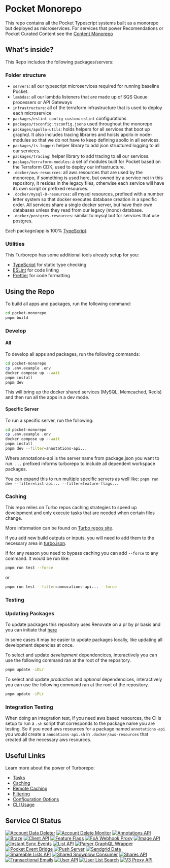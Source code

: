 # Pocket Monorepo

This repo contains all the Pocket Typescript systems built as a monorepo but deployed as microservices. For services that power Recomendations or Pocket Curated Content see the [Content Monorepo](https://github.com/pocket/content-monorepo)

## What's inside?

This Repo includes the following packages/servers:

### Folder structure

- `servers`: all our typescript microservices required for running baseline Pocket.
- `lambdas`: all our lambda listeners that are made up of SQS Queue processers or API Gateways
- `infrastructure`: all of the terraform infrastructure that is used to deploy each microservice
- `packages/eslint-config-custom`: `eslint` configurations
- `packages/tsconfig`: `tsconfig.json`s used throughout the monorepo
- `packages/apollo-utils`: holds helpers for all services that boot up graphql. It also includes tracing libraries and hoists apollo in node-modules so that we do not have to keep defining apollo in all services.
- `packages/ts-logger`: helper library to add json structured logging to all our services.
- `packages/tracing`: helper library to add tracing to all our services.
- `packags/terraform-modules`: a set of modules built for Pocket based on the Terraform CDK, used to deploy our infrastructure.
- `.docker/aws-resources`: all aws resources that are used by the monorepo, if something is used here, but owned by a service not in this repository, it resides in the legacy files, otherwise each service will have its own script or prefixed resources.
- `.docker/mysql-8-resources`: all mysql resources, prefixed with a number letter system so that docker executes database creation in a specific order. All services share a single docker server, but have their own databases unless they read from our legacy (mono) database.
- `.docker/postgres-resources`: similar to mysql but for services that use postgres.

Each package/app is 100% [TypeScript](https://www.typescriptlang.org/).

### Utilities

This Turborepo has some additional tools already setup for you:

- [TypeScript](https://www.typescriptlang.org/) for static type checking
- [ESLint](https://eslint.org/) for code linting
- [Prettier](https://prettier.io) for code formatting

## Using the Repo

To build all apps and packages, run the following command:

```bash
cd pocket-monorepo
pnpm build
```

### Develop

#### All

To develop all apps and packages, run the following commands:

```bash
cd pocket-monorepo
cp .env.example .env
docker compose up --wait
pnpm install
pnpm dev
```

This will bring up the docker shared services (MySQL, Memcached, Redis) and then run all the apps in a dev mode.

#### Specific Server

To run a specific server, run the following:

```bash
cd pocket-monorepo
cp .env.example .env
docker compose up --wait
pnpm install
pnpm dev --filter=annotations-api...
```

Where annotations-api is the server name from package.json you want to run. `...` prefixed informs turborepo to include all dependent workspace packages.

You can expand this to run multiple specific servers as well like:
```pnpm run dev --filter=list-api... --filter=feature-flags...```

### Caching

This repo relies on Turbo repos caching strategies to speed up development and only execute tasks that are needed when certain files change.

More information can be found on [Turbo repos site](https://turbo.build/repo/docs/core-concepts/caching).

If you add new build outputs or inputs, you will need to add them to the necessary area in [turbo.json](./turbo.json).

If for any reason you need to bypass caching you can add `--force` to any command. It would be run like:

```bash
pnpm run test --force
```

or

```bash
pnpm run test --filter=annocations-api... --force
```

### Testing

### Updating Packages

To update packages this repository uses Renovate on a pr by pr basis and you can initiate that [here](https://github.com/Pocket/pocket-monorepo/issues/7)

In some cases it may be easier to update packages locally, like updating all development depencies at once.

To select and update *development* dependencices, interactively you can use the following command ran at the root of the repository.

```bash
pnpm update -iDLr
```

To select and update *production* and *optional* dependencices, interactively you can use the following command ran at the root of the repository.

```bash
pnpm update -iPLr
```

### Integration Testing

When doing an integration test, if you need aws based resources, the CI is setup to run a `.sh` script that corresponds to the package name you are testing. So if you need aws resources for a package named `annotations-api` you would create a `annoations-api.sh` in `.docker/aws-resources` that created all the necessary aws resources.

## Useful Links

Learn more about the power of Turborepo:

- [Tasks](https://turbo.build/repo/docs/core-concepts/monorepos/running-tasks)
- [Caching](https://turbo.build/repo/docs/core-concepts/caching)
- [Remote Caching](https://turbo.build/repo/docs/core-concepts/remote-caching)
- [Filtering](https://turbo.build/repo/docs/core-concepts/monorepos/filtering)
- [Configuration Options](https://turbo.build/repo/docs/reference/configuration)
- [CLI Usage](https://turbo.build/repo/docs/reference/command-line-reference)

## Service CI Status

[![Account Data Deleter](https://github.com/Pocket/pocket-monorepo/actions/workflows/account-data-deleter.yml/badge.svg)](https://github.com/Pocket/pocket-monorepo/actions/workflows/account-data-deleter.yml)
[![Account Delete Monitor](https://github.com/Pocket/pocket-monorepo/actions/workflows/account-delete-monitor.yml/badge.svg)](https://github.com/Pocket/pocket-monorepo/actions/workflows/account-delete-monitor.yml)
[![Annotations API](https://github.com/Pocket/pocket-monorepo/actions/workflows/annotations-api.yml/badge.svg)](https://github.com/Pocket/pocket-monorepo/actions/workflows/annotations-api.yml)
[![Braze](https://github.com/Pocket/pocket-monorepo/actions/workflows/braze.yml/badge.svg)](https://github.com/Pocket/pocket-monorepo/actions/workflows/braze.yml)
[![Client API](https://github.com/Pocket/pocket-monorepo/actions/workflows/client-api.yml/badge.svg)](https://github.com/Pocket/pocket-monorepo/actions/workflows/client-api.yml)
[![Feature Flags](https://github.com/Pocket/pocket-monorepo/actions/workflows/feature-flags.yml/badge.svg)](https://github.com/Pocket/pocket-monorepo/actions/workflows/feature-flags.yml)
[![FxA Webhook Proxy](https://github.com/Pocket/pocket-monorepo/actions/workflows/fxa-webhook-proxy.yml/badge.svg)](https://github.com/Pocket/pocket-monorepo/actions/workflows/fxa-webhook-proxy.yml)
[![Image API](https://github.com/Pocket/pocket-monorepo/actions/workflows/image-api.yml/badge.svg)](https://github.com/Pocket/pocket-monorepo/actions/workflows/image-api.yml)
[![Instant Sync Events](https://github.com/Pocket/pocket-monorepo/actions/workflows/instant-sync-events.yml/badge.svg)](https://github.com/Pocket/pocket-monorepo/actions/workflows/instant-sync-events.yml)
[![List API](https://github.com/Pocket/pocket-monorepo/actions/workflows/list-api.yml/badge.svg)](https://github.com/Pocket/pocket-monorepo/actions/workflows/list-api.yml)
[![Parser GraphQL Wrapper](https://github.com/Pocket/pocket-monorepo/actions/workflows/parser-graphql-wrapper.yml/badge.svg)](https://github.com/Pocket/pocket-monorepo/actions/workflows/parser-graphql-wrapper.yml)
[![Pocket Event Bridge](https://github.com/Pocket/pocket-monorepo/actions/workflows/pocket-event-bridge.yml/badge.svg)](https://github.com/Pocket/pocket-monorepo/actions/workflows/pocket-event-bridge.yml)
[![Push Server](https://github.com/Pocket/pocket-monorepo/actions/workflows/push-server.yml/badge.svg)](https://github.com/Pocket/pocket-monorepo/actions/workflows/push-server.yml)
[![Sendgrid Data](https://github.com/Pocket/pocket-monorepo/actions/workflows/sendgrid-data.yml/badge.svg)](https://github.com/Pocket/pocket-monorepo/actions/workflows/sendgrid-data.yml)
[![Shareable Lists API](https://github.com/Pocket/pocket-monorepo/actions/workflows/shareable-lists-api.yml/badge.svg)](https://github.com/Pocket/pocket-monorepo/actions/workflows/shareable-lists-api.yml)
[![Shared Snowplow Consumer](https://github.com/Pocket/pocket-monorepo/actions/workflows/shared-snowplow-consumer.yml/badge.svg)](https://github.com/Pocket/pocket-monorepo/actions/workflows/shared-snowplow-consumer.yml)
[![Shares API](https://github.com/Pocket/pocket-monorepo/actions/workflows/shares-api.yml/badge.svg)](https://github.com/Pocket/pocket-monorepo/actions/workflows/shares-api.yml)
[![Transactional Emails](https://github.com/Pocket/pocket-monorepo/actions/workflows/transactional-emails.yml/badge.svg)](https://github.com/Pocket/pocket-monorepo/actions/workflows/transactional-emails.yml)
[![User API](https://github.com/Pocket/pocket-monorepo/actions/workflows/user-api.yml/badge.svg)](https://github.com/Pocket/pocket-monorepo/actions/workflows/user-api.yml)
[![User List Search](https://github.com/Pocket/pocket-monorepo/actions/workflows/user-list-search.yml/badge.svg)](https://github.com/Pocket/pocket-monorepo/actions/workflows/user-list-search.yml)
[![V3 Proxy API](https://github.com/Pocket/pocket-monorepo/actions/workflows/v3-proxy-api.yml/badge.svg)](https://github.com/Pocket/pocket-monorepo/actions/workflows/v3-proxy-api.yml)
